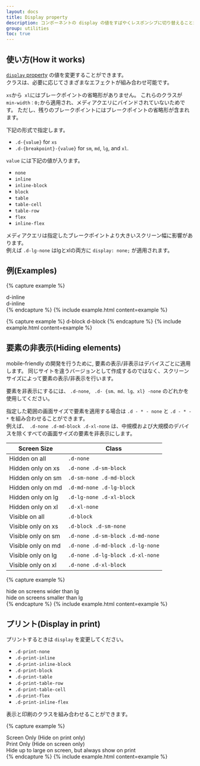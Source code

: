 ```yaml
---
layout: docs
title: Display property
description: コンポーネントの display の値をすばやくレスポンシブに切り替えることが可能です。  (一般的な値と印刷にも対応しています。)
group: utilities
toc: true
---
```

<!-- ---
layout: docs
title: Display property
description: Quickly and responsively toggle the display value of components and more with our display utilities. Includes support for some of the more common values, as well as some extras for controlling display when printing.
group: utilities
toc: true
--- -->

<!-- ## How it works

Change the value of the [`display` property](https://developer.mozilla.org/en-US/docs/Web/CSS/display) with our responsive display utility classes. We purposely support only a subset of all possible values for `display`. Classes can be combined for various effects as you need. -->

## 使い方(How it works)

[`display` property](https://developer.mozilla.org/en-US/docs/Web/CSS/display) の値を変更することができます。  
クラスは、必要に応じてさまざまなエフェクトが組み合わせ可能です。  


<!-- ## Notation

Display utility classes that apply to all [breakpoints]({{ site.baseurl }}/docs/{{ site.docs_version }}/layout/overview/#responsive-breakpoints), from `xs` to `xl`, have no breakpoint abbreviation in them. This is because those classes are applied from `min-width: 0;` and up, and thus are not bound by a media query. The remaining breakpoints, however, do include a breakpoint abbreviation.

As such, the classes are named using the format: -->

`xs`から` xl`にはブレークポイントの省略形がありません。  これらのクラスが `min-width：0;`から適用され、メディアクエリにバインドされていないためです。 ただし、残りのブレークポイントにはブレークポイントの省略形が含まれます。  

下記の形式で指定します。

* `.d-{value}` for `xs`
* `.d-{breakpoint}-{value}` for `sm`, `md`, `lg`, and `xl`.

<!-- Where *value* is one of: -->
`value` には下記の値が入ります。

* `none`
* `inline`
* `inline-block`
* `block`
* `table`
* `table-cell`
* `table-row`
* `flex`
* `inline-flex`

<!-- The media queries effect screen widths with the given breakpoint *or larger*. For example, `.d-lg-none` sets `display: none;` on both `lg` and `xl` screens. -->
メディアクエリは指定したブレークポイントより大きいスクリーン幅に影響があります。  
例えば  `.d-lg-none` はlgとxlの両方に `display: none;` が適用されます。


<!-- ## Examples -->
## 例(Examples)

{% capture example %}
<div class="d-inline p-2 bg-primary text-white">d-inline</div>
<div class="d-inline p-2 bg-dark text-white">d-inline</div>
{% endcapture %}
{% include example.html content=example %}

{% capture example %}
<span class="d-block p-2 bg-primary text-white">d-block</span>
<span class="d-block p-2 bg-dark text-white">d-block</span>
{% endcapture %}
{% include example.html content=example %}

<!-- ## Hiding elements 
For faster mobile-friendly development, use responsive display classes for showing and hiding elements by device. Avoid creating entirely different versions of the same site, instead hide element responsively for each screen size.

To hide elements simply use the `.d-none` class or one of the `.d-{sm,md,lg,xl}-none` classes for any responsive screen variation.

To show an element only on a given interval of screen sizes you can combine one `.d-*-none` class with a `.d-*-*` class, for example `.d-none .d-md-block .d-xl-none` will hide the element for all screen sizes except on medium and large devices. -->

## 要素の非表示(Hiding elements)
mobile-friendly の開発を行うために, 要素の表示/非表示はデバイスごとに適用します。
同じサイトを違うバージョンとして作成するのではなく、スクリーンサイズによって要素の表示/非表示を行います。  
  
要素を非表示にするには、 `.d-none`, ` .d- {sm、md、lg、xl} -none` のどれかを使用してください。  
  
指定した範囲の画面サイズで要素を適用する場合は  `.d - * - none` と ` .d - * - * ` を組み合わせることができます。  
例えば、` .d-none .d-md-block .d-xl-none` は、中規模および大規模のデバイスを除くすべての画面サイズの要素を非表示にします。



| Screen Size        | Class |
| ---                | --- |
| Hidden on all      | `.d-none` |
| Hidden only on xs  | `.d-none .d-sm-block` |
| Hidden only on sm  | `.d-sm-none .d-md-block` |
| Hidden only on md  | `.d-md-none .d-lg-block` |
| Hidden only on lg  | `.d-lg-none .d-xl-block` |
| Hidden only on xl  | `.d-xl-none` |
| Visible on all     | `.d-block` |
| Visible only on xs | `.d-block .d-sm-none` |
| Visible only on sm | `.d-none .d-sm-block .d-md-none` |
| Visible only on md | `.d-none .d-md-block .d-lg-none` |
| Visible only on lg | `.d-none .d-lg-block .d-xl-none` |
| Visible only on xl | `.d-none .d-xl-block` |

{% capture example %}
<div class="d-lg-none">hide on screens wider than lg</div>
<div class="d-none d-lg-block">hide on screens smaller than lg</div>
{% endcapture %}
{% include example.html content=example %}

<!-- ## Display in print

Change the `display` value of elements when printing with our print display utility classes. Includes support for the same `display` values as our responsive `.d-*` utilities. -->

## プリント(Display in print)
プリントするときは `display` を変更してください。 

- `.d-print-none`
- `.d-print-inline`
- `.d-print-inline-block`
- `.d-print-block`
- `.d-print-table`
- `.d-print-table-row`
- `.d-print-table-cell`
- `.d-print-flex`
- `.d-print-inline-flex`

<!-- The print and display classes can be combined. -->
表示と印刷のクラスを組み合わせることができます。

{% capture example %}
<div class="d-print-none">Screen Only (Hide on print only)</div>
<div class="d-none d-print-block">Print Only (Hide on screen only)</div>
<div class="d-none d-lg-block d-print-block">Hide up to large on screen, but always show on print</div>
{% endcapture %}
{% include example.html content=example %}
